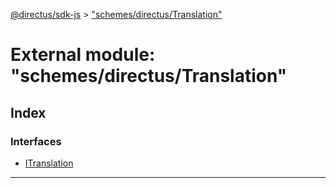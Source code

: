 [@directus/sdk-js](../README.md) > ["schemes/directus/Translation"](../modules/_schemes_directus_translation_.md)

# External module: "schemes/directus/Translation"

## Index

### Interfaces

* [ITranslation](../interfaces/_schemes_directus_translation_.itranslation.md)

---

